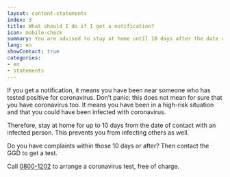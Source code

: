 ```yaml
---
layout: content-statements
index: 3
title: What should I do if I get a notification?
icon: mobile-check
summary: You are advised to stay at home until 10 days after the date of contact. Do you have complaints? Then make sure you are tested.
lang: en
showContact: true
categories:
- en
- statements
---
```


If you get a notification, it means you have been near someone who has tested positive for coronavirus. Don’t panic: this does not mean for sure that you have coronavirus too. It means you have been in a high-risk situation and that you could have been infected with coronavirus. 

Therefore, stay at home for up to 10 days from the date of contact with an infected person. This prevents you from infecting others as well.

Do you have complaints within those 10 days or after? Then contact the GGD to get a test.

Call [0800-1202](tel:+318001202) to arrange a coronavirus test, free of charge.


